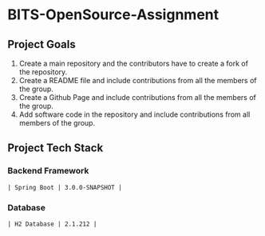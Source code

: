 # BITS-OpenSource-Assignment

## Project Goals

1. Create a main repository and the contributors have to create a fork of the repository.
2. Create a README file and include contributions from all the members of the group.
3. Create a Github Page and include contributions from all the members of the group.
4. Add software code in the repository and include contributions from all members of the group.

## Project Tech Stack

### Backend Framework

	| Spring Boot | 3.0.0-SNAPSHOT |

### Database

    | H2 Database | 2.1.212 |
    


